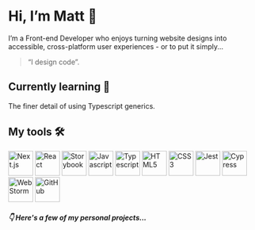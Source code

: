 # Hi, I’m Matt 👋

I’m a Front-end Developer who enjoys turning website designs into accessible, cross-platform user experiences - or to put it simply... 

> “I design code”. 

## Currently learning 🧠

The finer detail of using Typescript generics.

## My tools 🛠️

<picture>
  <source media="(prefers-color-scheme: dark)" srcset="https://github.com/idesigncode/idesigncode/assets/15828266/a8aafcf2-659f-4a6d-b396-15e7577f7b9c">
  <img src="https://github.com/idesigncode/idesigncode/assets/15828266/3b10ce05-89d3-4097-9dfb-06b87af0a711" alt="Next.js" width="50" height="50" />
</picture>
<picture>
  <img src="https://github.com/idesigncode/idesigncode/assets/15828266/4b3fd54c-76e6-4816-8d3c-e76bad471cb4" alt="React" width="50" height="50" />
</picture>
<picture>
  <img src="https://github.com/idesigncode/idesigncode/assets/15828266/61cb6909-efbc-4cca-88cf-5064d67993b7" alt="Storybook" width="50" height="50" />
</picture>
<picture>
  <img src="https://github.com/idesigncode/idesigncode/assets/15828266/195f07f2-08da-4911-a033-459dcf4ec512" alt="Javascript" width="50" height="50" />
</picture>
<picture>
  <img src="https://github.com/idesigncode/idesigncode/assets/15828266/6fa23081-d2e5-4bb6-80de-5401eaad2823" alt="Typescript" width="50" height="50" />
</picture>
<picture>
  <img src="https://github.com/idesigncode/idesigncode/assets/15828266/f969059d-4b80-4171-9c7e-64556879bbd8" alt="HTML5" width="50" height="50" />
</picture>
<picture>
  <img src="https://github.com/idesigncode/idesigncode/assets/15828266/945a4059-b55f-4b04-9398-07330d9e67fc" alt="CSS3" width="50" height="50" />
</picture>
<picture>
  <img src="https://github.com/idesigncode/idesigncode/assets/15828266/75173a4a-42a3-4f54-bbfc-5e940c7b8fe3" alt="Jest" width="50" height="50" />
</picture>
<picture>
  <source media="(prefers-color-scheme: dark)" srcset="https://github.com/idesigncode/idesigncode/assets/15828266/d4e8d109-4639-426d-b4ba-4b361897f5d9">
  <img src="https://github.com/idesigncode/idesigncode/assets/15828266/a82dbec1-89a3-40f3-bc78-4ae4eda6abc1" alt="Cypress" width="50" height="50" />
</picture>
<picture>
  <img src="https://github.com/idesigncode/idesigncode/assets/15828266/c6f030e6-e5a3-4c12-8aaf-9bd9c4cf7b44" alt="WebStorm" width="50" height="50" />
</picture>
<picture>
  <source media="(prefers-color-scheme: dark)" srcset="https://github.com/idesigncode/idesigncode/assets/15828266/4e08c8ba-ab6c-4a68-bab9-d6d163ca2550">
  <img src="https://github.com/idesigncode/idesigncode/assets/15828266/c07f3c25-8f9e-4519-86a2-c37be2948bf2" alt="GitHub" width="50" height="50" />
</picture>

##### 👇 Here's a few of my personal projects...
